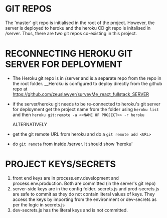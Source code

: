 # GIT REPOS
The 'master' git repo is initialised in the root of the project. However, the server is deployed to heroku and the heroku CD git repo is initalised in /server.  Thus, there are two git repos co-existing in this project.


# RECONNECTING HEROKU GIT SERVER FOR DEPLOYMENT
* The Heroku git repo is in /server and is a separate repo from the repo in the root folder. __Heroku is configured to deploy directly from the github repo at https://github.com/zeuslawyer/surveyMe_react_fullstack_SERVER

* if the server/heroku git needs to be re-connected to heroku's git server for deployment get the project name from the folder using ```heroku list``` and then ```heroku git:remote -a <<NAME OF PROJECT>> -r heroku```

    ALTERNATIVELY

* get the git remote URL from heroku and do a ```git remote add <URL>```

* do ```git remote``` from inside /server.  It should show 'heroku'

# PROJECT KEYS/SECRETS
1. front end keys are in process.env.development and process.env.production. Both are committed (in the server's git repo)
2. server-side keys are in the config folder.  secrets.js and prod-secrets.js are safe to commit as they do not contain literal values of keys. They access the keys by importing from the environment or dev-secrets as per the logic in secrets.js
3. dev-secrets.js has the literal keys and is not committed.   